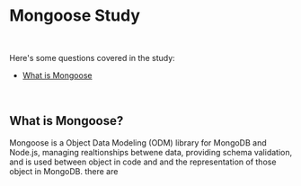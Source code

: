 # Mongoose Study

<br>

Here's some questions covered in the study:

* [What is Mongoose](#)

<br>

## What is Mongoose?
Mongoose is a Object Data Modeling (ODM) library for MongoDB and Node.js, managing realtionships betwene data, providing schema validation, and is used between object in code and 
and the representation of those object in MongoDB.  there are






<br>

